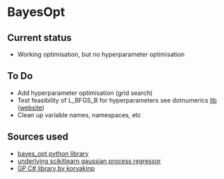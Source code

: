 # BayesOpt

## Current status
- Working optimisation, but no hyperparameter optimisation

## To Do
- Add hyperparameter optimisation (grid search)
- Test feasibility of L_BFGS_B for hyperparameters see dotnumerics [lib](https://github.com/davidsiaw/neuron/tree/master/DotNumerics/Optimization) ([website](http://www.dotnumerics.com/))
- Clean up variable names, namespaces, etc

## Sources used
- [bayes_opt python library](https://github.com/fmfn/BayesianOptimization)
- [underlying scikitlearn gaussian process regressor](https://github.com/scikit-learn/scikit-learn/tree/b194674c42d54b26137a456c510c5fdba1ba23e0/sklearn/gaussian_process)
- [GP C# library by koryakinp](https://github.com/koryakinp/GP)

